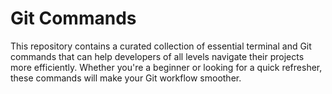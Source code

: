 # Git Commands

This repository contains a curated collection of essential terminal and Git commands that can help developers of all levels navigate their projects more efficiently. Whether you're a beginner or looking for a quick refresher, these commands will make your Git workflow smoother.

